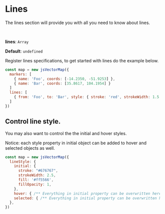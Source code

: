 # Lines
The lines section will provide you with all you need to know about lines.

<br>

**lines**: `Array`

**Default**: `undefined`

Register lines specifications, to get started with lines do the example below.

```js
const map = new jsVectorMap({ 
  markers: [
    { name: 'Foo', coords: [-14.2350, -51.9253] },
    { name: 'Bar', coords: [35.8617, 104.1954] }
  ]
  lines: [
    { from: 'Foo', to: 'Bar', style: { stroke: 'red', strokeWidth: 1.5 } }
  ]
})
```


## Control line style.
You may also want to control the the initial and hover styles.

Notice: each style property in initial object can be added to hover and selected objects as well.

```js
const map = new jsVectorMap({ 
  lineStyle: {
    initial: {
      stroke: "#676767",
      strokeWidth: 2.5,
      fill: '#ff5566',
      fillOpacity: 1,
    },
    hover: { /** Everything in initial property can be overwritten here */ },
    selected: { /** Everything in initial property can be overwritten here */ }
  },
})
```
